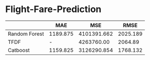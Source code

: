 # Flight-Fare-Prediction


|                 |     MAE    |      MSE      |    RMSE     
| --------------- | ---------- | ------------- | ----------- 
|  Random Forest  |  1189.875  |  4101391.662  |   2025.189  
|  TFDF           |   -        |  4263760.00   |   2064.89   
|  Catboost       |  1159.825  |  3126290.854  |   1768.132  

